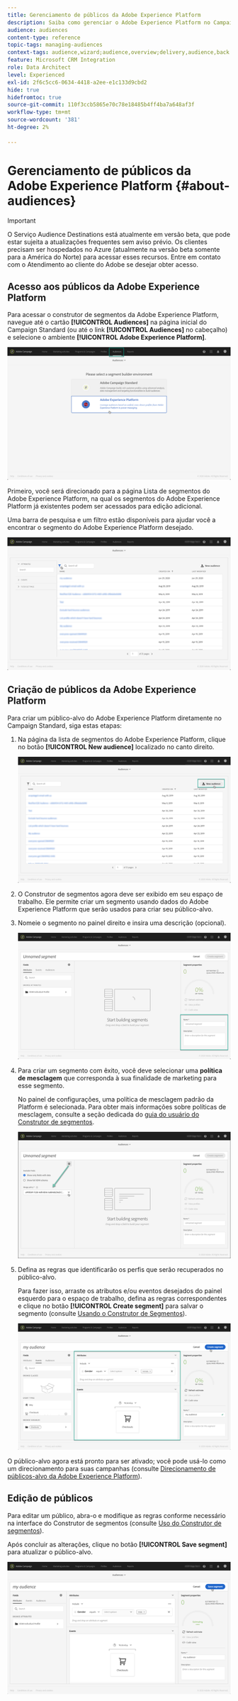 ```yaml
---
title: Gerenciamento de públicos da Adobe Experience Platform
description: Saiba como gerenciar o Adobe Experience Platform no Campaign Standard.
audience: audiences
content-type: reference
topic-tags: managing-audiences
context-tags: audience,wizard;audience,overview;delivery,audience,back
feature: Microsoft CRM Integration
role: Data Architect
level: Experienced
exl-id: 2f6c5cc6-0634-4418-a2ee-e1c133d9cbd2
hide: true
hidefromtoc: true
source-git-commit: 110f3ccb5865e70c78e18485b4ff4ba7a648af3f
workflow-type: tm+mt
source-wordcount: '381'
ht-degree: 2%

---
```


# Gerenciamento de públicos da Adobe Experience Platform {#about-audiences}

>[!IMPORTANT]
>
>O Serviço Audience Destinations está atualmente em versão beta, que pode estar sujeita a atualizações frequentes sem aviso prévio. Os clientes precisam ser hospedados no Azure (atualmente na versão beta somente para a América do Norte) para acessar esses recursos. Entre em contato com o Atendimento ao cliente do Adobe se desejar obter acesso.

## Acesso aos públicos da Adobe Experience Platform

Para acessar o construtor de segmentos da Adobe Experience Platform, navegue até o cartão **[!UICONTROL Audiences]** na página inicial do Campaign Standard (ou até o link **[!UICONTROL Audiences]** no cabeçalho) e selecione o ambiente **[!UICONTROL Adobe Experience Platform]**.

![](assets/aep_audiences_access.png)

Primeiro, você será direcionado para a página Lista de segmentos do Adobe Experience Platform, na qual os segmentos do Adobe Experience Platform já existentes podem ser acessados para edição adicional.

Uma barra de pesquisa e um filtro estão disponíveis para ajudar você a encontrar o segmento do Adobe Experience Platform desejado.

![](assets/aep_audiences_list.png)

## Criação de públicos da Adobe Experience Platform

Para criar um público-alvo do Adobe Experience Platform diretamente no Campaign Standard, siga estas etapas:

1. Na página da lista de segmentos do Adobe Experience Platform, clique no botão **[!UICONTROL New audience]** localizado no canto direito.

   ![](assets/aep_audiences_creation_create.png)

1. O Construtor de segmentos agora deve ser exibido em seu espaço de trabalho. Ele permite criar um segmento usando dados do Adobe Experience Platform que serão usados para criar seu público-alvo.

1. Nomeie o segmento no painel direito e insira uma descrição (opcional).

   ![](assets/aep_audiences_creation_edit_name.png)

1. Para criar um segmento com êxito, você deve selecionar uma **política de mesclagem** que corresponda à sua finalidade de marketing para esse segmento.

   No painel de configurações, uma política de mesclagem padrão da Platform é selecionada. Para obter mais informações sobre políticas de mesclagem, consulte a seção dedicada do [guia do usuário do Construtor de segmentos](https://experienceleague.adobe.com/docs/experience-platform/segmentation/ui/overview.html?lang=pt-BR).

   ![](assets/aep_audiences_mergepolicy.png)

1. Defina as regras que identificarão os perfis que serão recuperados no público-alvo.

   Para fazer isso, arraste os atributos e/ou eventos desejados do painel esquerdo para o espaço de trabalho, defina as regras correspondentes e clique no botão **[!UICONTROL Create segment]** para salvar o segmento (consulte [Usando o Construtor de Segmentos](../../integrating/using/aep-using-segment-builder.md)).

   ![](assets/aep_audiences_creation_query.png)

O público-alvo agora está pronto para ser ativado; você pode usá-lo como um direcionamento para suas campanhas (consulte [Direcionamento de públicos-alvo da Adobe Experience Platform](../../integrating/using/aep-targeting-audiences.md)).

## Edição de públicos

Para editar um público, abra-o e modifique as regras conforme necessário na interface do Construtor de segmentos (consulte [Uso do Construtor de segmentos](../../integrating/using/aep-using-segment-builder.md)).

Após concluir as alterações, clique no botão **[!UICONTROL Save segment]** para atualizar o público-alvo.

![](assets/aep_audiences_editing.png)
